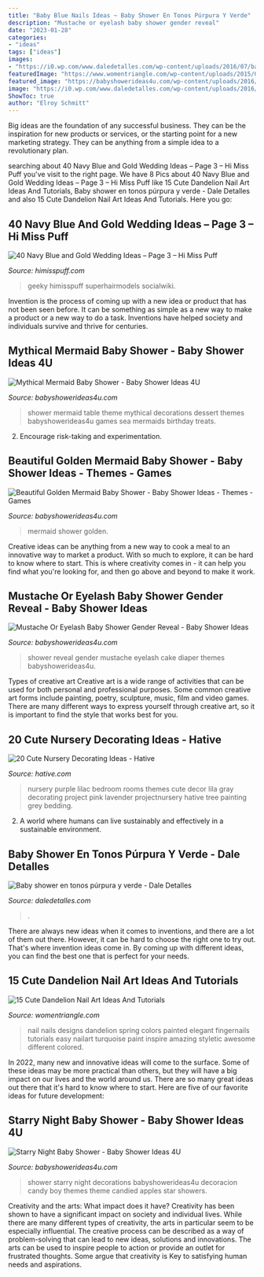 ```yaml
---
title: "Baby Blue Nails Ideas ~ Baby Shower En Tonos Púrpura Y Verde"
description: "Mustache or eyelash baby shower gender reveal"
date: "2023-01-28"
categories:
- "ideas"
tags: ["ideas"]
images:
- "https://i0.wp.com/www.daledetalles.com/wp-content/uploads/2016/07/baby-shower-en-tono-purpura-y-verde9.jpg"
featuredImage: "https://www.womentriangle.com/wp-content/uploads/2015/05/dandelion-nail-art-5.jpg"
featured_image: "https://babyshowerideas4u.com/wp-content/uploads/2016/06/Mythical-Mermaid-Baby-Shower-Dessert-Table-600x806.jpg"
image: "https://i0.wp.com/www.daledetalles.com/wp-content/uploads/2016/07/baby-shower-en-tono-purpura-y-verde9.jpg"
ShowToc: true
author: "Elroy Schmitt"
---
```



Big ideas are the foundation of any successful business. They can be the inspiration for new products or services, or the starting point for a new marketing strategy. They can be anything from a simple idea to a revolutionary plan.

	

		
searching about 40 Navy Blue and Gold Wedding Ideas – Page 3 – Hi Miss Puff you've visit to the right page. We have 8 Pics about 40 Navy Blue and Gold Wedding Ideas – Page 3 – Hi Miss Puff like 15 Cute Dandelion Nail Art Ideas And Tutorials, Baby shower en tonos púrpura y verde - Dale Detalles and also 15 Cute Dandelion Nail Art Ideas And Tutorials. Here you go:
		
    
## 40 Navy Blue And Gold Wedding Ideas – Page 3 – Hi Miss Puff

<img loading=lazy src="https://www.himisspuff.com/wp-content/uploads/2016/10/Gold-and-glitter-table-runner-on-top-of-navy.jpg" onerror="this.onerror=null;this.src='https://tse3.mm.bing.net/th?id=OIP.pkEyvfF6DA944PELNVbCbAHaLI&amp;pid=15.1';" alt="40 Navy Blue and Gold Wedding Ideas – Page 3 – Hi Miss Puff">

_Source: himisspuff.com_

>geeky himisspuff superhairmodels socialwiki. 

	

Invention is the process of coming up with a new idea or product that has not been seen before. It can be something as simple as a new way to make a product or a new way to do a task. Inventions have helped society and individuals survive and thrive for centuries.

    
## Mythical Mermaid Baby Shower - Baby Shower Ideas 4U

<img loading=lazy src="https://babyshowerideas4u.com/wp-content/uploads/2016/06/Mythical-Mermaid-Baby-Shower-Dessert-Table-600x806.jpg" onerror="this.onerror=null;this.src='https://tse2.mm.bing.net/th?id=OIP.Oqt6tzPdjkgE6ykNb-f7bQHaJ8&amp;pid=15.1';" alt="Mythical Mermaid Baby Shower - Baby Shower Ideas 4U">

_Source: babyshowerideas4u.com_

>shower mermaid table theme mythical decorations dessert themes babyshowerideas4u games sea mermaids birthday treats. 

	

2. Encourage risk-taking and experimentation.

    
## Beautiful Golden Mermaid Baby Shower - Baby Shower Ideas - Themes - Games

<img loading=lazy src="https://babyshowerideas4u.com/wp-content/uploads/2017/06/Beautiful-Golden-Mermaid-Shower-Snacks-600x768.jpg" onerror="this.onerror=null;this.src='https://tse4.mm.bing.net/th?id=OIP.C9noI76_HZ4kfKG-6YOt5wHaJe&amp;pid=15.1';" alt="Beautiful Golden Mermaid Baby Shower - Baby Shower Ideas - Themes - Games">

_Source: babyshowerideas4u.com_

>mermaid shower golden. 

	

Creative ideas can be anything from a new way to cook a meal to an innovative way to market a product. With so much to explore, it can be hard to know where to start. This is where creativity comes in - it can help you find what you're looking for, and then go above and beyond to make it work.

    
## Mustache Or Eyelash Baby Shower Gender Reveal - Baby Shower Ideas

<img loading=lazy src="https://babyshowerideas4u.com/wp-content/uploads/2017/09/Mustache-Or-Eyelash-Baby-Shower-Gender-Reveal-Diaper-Cake-600x906.jpg" onerror="this.onerror=null;this.src='https://tse1.mm.bing.net/th?id=OIP.geCe-eog-_arBW3JZApwDAHaLL&amp;pid=15.1';" alt="Mustache Or Eyelash Baby Shower Gender Reveal - Baby Shower Ideas">

_Source: babyshowerideas4u.com_

>shower reveal gender mustache eyelash cake diaper themes babyshowerideas4u. 

	

Types of creative art
Creative art is a wide range of activities that can be used for both personal and professional purposes. Some common creative art forms include painting, poetry, sculpture, music, film and video games. There are many different ways to express yourself through creative art, so it is important to find the style that works best for you.

    
## 20 Cute Nursery Decorating Ideas - Hative

<img loading=lazy src="https://hative.com/wp-content/uploads/2014/07/nursery-decorating-ideas/18-purple-baby-girl-nursery.jpg" onerror="this.onerror=null;this.src='https://tse1.mm.bing.net/th?id=OIP.7wVQd9AMfRaPOUdGfIofqAHaJ4&amp;pid=15.1';" alt="20 Cute Nursery Decorating Ideas - Hative">

_Source: hative.com_

>nursery purple lilac bedroom rooms themes cute decor lila gray decorating project pink lavender projectnursery hative tree painting grey bedding. 

	

2. A world where humans can live sustainably and effectively in a sustainable environment. 

    
## Baby Shower En Tonos Púrpura Y Verde - Dale Detalles

<img loading=lazy src="https://i0.wp.com/www.daledetalles.com/wp-content/uploads/2016/07/baby-shower-en-tono-purpura-y-verde9.jpg" onerror="this.onerror=null;this.src='https://tse2.mm.bing.net/th?id=OIP.0WrE-4OmTsq9INYQsHyhCQHaJ4&amp;pid=15.1';" alt="Baby shower en tonos púrpura y verde - Dale Detalles">

_Source: daledetalles.com_

>. 

	

There are always new ideas when it comes to inventions, and there are a lot of them out there. However, it can be hard to choose the right one to try out. That's where invention ideas come in. By coming up with different ideas, you can find the best one that is perfect for your needs.

    
## 15 Cute Dandelion Nail Art Ideas And Tutorials

<img loading=lazy src="https://www.womentriangle.com/wp-content/uploads/2015/05/dandelion-nail-art-5.jpg" onerror="this.onerror=null;this.src='https://tse1.mm.bing.net/th?id=OIP.EcORPi59bJT3e4Evsq6QfQHaLK&amp;pid=15.1';" alt="15 Cute Dandelion Nail Art Ideas And Tutorials">

_Source: womentriangle.com_

>nail nails designs dandelion spring colors painted elegant fingernails tutorials easy nailart turquoise paint inspire amazing styletic awesome different colored. 

	

In 2022, many new and innovative ideas will come to the surface. Some of these ideas may be more practical than others, but they will have a big impact on our lives and the world around us. There are so many great ideas out there that it's hard to know where to start. Here are five of our favorite ideas for future development:

    
## Starry Night Baby Shower - Baby Shower Ideas 4U

<img loading=lazy src="https://babyshowerideas4u.com/wp-content/uploads/2016/09/Starry-Night-Baby-Shower-Candied-Apples.jpg" onerror="this.onerror=null;this.src='https://tse3.mm.bing.net/th?id=OIP.d3Oqj8h7n6iIgZmco2JIUQHaJ4&amp;pid=15.1';" alt="Starry Night Baby Shower - Baby Shower Ideas 4U">

_Source: babyshowerideas4u.com_

>shower starry night decorations babyshowerideas4u decoracion candy boy themes theme candied apples star showers. 

	

Creativity and the arts: What impact does it have?
Creativity has been shown to have a significant impact on society and individual lives. While there are many different types of creativity, the arts in particular seem to be especially influential. The creative process can be described as a way of problem-solving that can lead to new ideas, solutions and innovations. The arts can be used to inspire people to action or provide an outlet for frustrated thoughts. Some argue that creativity is Key to satisfying human needs and aspirations.

